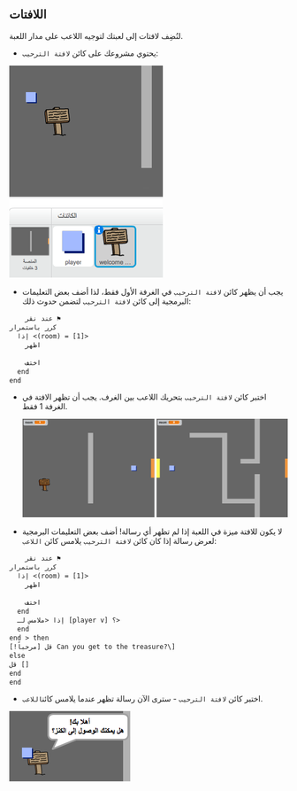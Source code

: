 ## اللافتات

لنُضِف لافتات إلى لعبتك لتوجيه اللاعب على مدار اللعبة.

+ يحتوي مشروعك على كائن `لافتة الترحيب`:

![لقطة الشاشة](images/world-sign.png)

+ يجب أن يظهر كائن `لافتة الترحيب` في الغرفة الأول فقط، لذا أضف بعض التعليمات البرمجية إلى كائن `لافتة الترحيب` لتضمن حدوث ذلك:

```blocks
    عند نقر ⚑
كرر باستمرار 
  إذا <(room) = [1]> 
    اظهر
  
    اختف
  end
end
```

+ اختبر كائن `لافتة الترحيب` بتحريك اللاعب بين الغرف. يجب أن تظهر الافتة في الغرفة 1 فقط.
    
    ![لقطة الشاشة](images/world-sign-test.png)

+ لا يكون للافتة ميزة في اللعبة إذا لم تظهر أي رسالة! أضف بعض التعليمات البرمجية لعرض رسالة إذا كان كائن `لافتة الترحيب` يلامس كائن `اللاعب`:

```blocks
    عند نقر ⚑
كرر باستمرار 
  إذا <(room) = [1]> 
    اظهر
  
    اختف
  end
  إذا <ملامس لـ [player v] ؟>
  end
end > then
قل [مرحباً!] Can you get to the treasure?\]
else
قل []
end
end
```

+ اختبر كائن `لافتة الترحيب` - سترى الآن رسالة تظهر عندما يلامس كائن`اللاعب`.

![لقطة الشاشة](images/world-sign-test2.png)